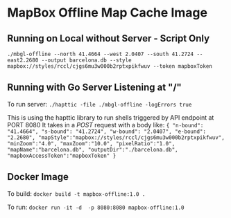# MapBox Offline Map Cache Image

## Running on Local without Server - Script Only

`./mbgl-offline --north 41.4664 --west 2.0407 --south 41.2724 --east2.2680 --output barcelona.db --style mapbox://styles/rccl/cjgs6mu3w000b2rptxpikfwuv --token mapboxToken`

## Running with Go Server Listening at "/"

To run server:
`./hapttic -file ./mbgl-offline -logErrors true`

This is using the hapttic library to run shells triggered by API endpoint at PORT 8080
It takes in a *POST* request with a body like:
 ` {
        "n-bound": "41.4664",
        "s-bound": "41.2724",
        "w-bound": "2.0407",
        "e-bound": "2.2680",
        "mapStyle":"mapbox://styles/rccl/cjgs6mu3w000b2rptxpikfwuv",
        "minZoom":"4.0",
        "maxZoom":"10.0",
        "pixelRatio":"1.0",
        "mapName":"barcelona.db",
        "outputDir":"./barcelona.db",
        "mapboxAccessToken":"mapboxToken"
    }
`

## Docker Image

To build:
`docker build -t mapbox-offline:1.0 .`

To run:
`docker run -it -d  -p 8080:8080 mapbox-offline:1.0`